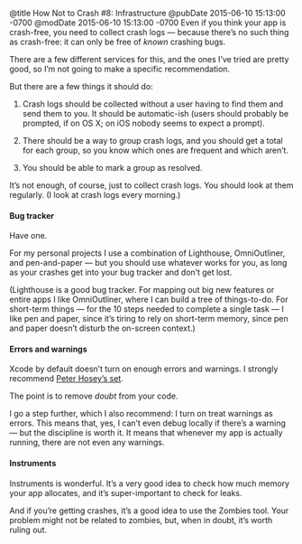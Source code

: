 @title How Not to Crash #8: Infrastructure
@pubDate 2015-06-10 15:13:00 -0700
@modDate 2015-06-10 15:13:00 -0700
Even if you think your app is crash-free, you need to collect crash logs — because there’s no such thing as crash-free: it can only be free of *known* crashing bugs.

There are a few different services for this, and the ones I’ve tried are pretty good, so I’m not going to make a specific recommendation.

But there are a few things it should do:

1. Crash logs should be collected without a user having to find them and send them to you. It should be automatic-ish (users should probably be prompted, if on OS X; on iOS nobody seems to expect a prompt).

2. There should be a way to group crash logs, and you should get a total for each group, so you know which ones are frequent and which aren’t.

3. You should be able to mark a group as resolved.

It’s not enough, of course, just to collect crash logs. You should look at them regularly. (I look at crash logs every morning.)

#### Bug tracker

Have one.

For my personal projects I use a combination of Lighthouse, OmniOutliner, and pen-and-paper — but you should use whatever works for you, as long as your crashes get into your bug tracker and don’t get lost.

(Lighthouse is a good bug tracker. For mapping out big new features or entire apps I like OmniOutliner, where I can build a tree of things-to-do. For short-term things — for the 10 steps needed to complete a single task — I like pen and paper, since it’s tiring to rely on short-term memory, since pen and paper doesn’t disturb the on-screen context.)

#### Errors and warnings

Xcode by default doesn’t turn on enough errors and warnings. I strongly recommend <a href="http://boredzo.org/blog/archives/2009-11-07/warnings">Peter Hosey’s set</a>.

The point is to remove *doubt* from your code.

I go a step further, which I also recommend: I turn on treat warnings as errors. This means that, yes, I can’t even debug locally if there’s a warning — but the discipline is worth it. It means that whenever my app is actually running, there are not even any warnings.

#### Instruments

Instruments is wonderful. It’s a very good idea to check how much memory your app allocates, and it’s super-important to check for leaks.

And if you’re getting crashes, it’s a good idea to use the Zombies tool. Your problem might not be related to zombies, but, when in doubt, it’s worth ruling out.
